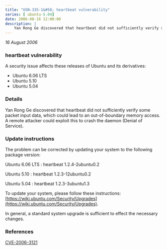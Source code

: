 ```yaml
---
title: "USN-335-1&#58; heartbeat vulnerability"
series: [ ubuntu-5.04]
date: 2006-08-16 12:00:00
description: |
    Yan Rong Ge discovered that heartbeat did not sufficiently verify some packet input data, which could lead to an out-of-boundary memory access. A remote attacker could exploit this to crash the daemon (Denial of Service).
--- 
```

 
 

*16 August 2006*

### heartbeat vulnerability

A security issue affects these releases of Ubuntu and its derivatives:

* Ubuntu 6.06 LTS
* Ubuntu 5.10
* Ubuntu 5.04

### Details

Yan Rong Ge discovered that heartbeat did not sufficiently verify some packet input data, which could lead to an out-of-boundary memory access. A remote attacker could exploit this to crash the daemon (Denial of Service).

### Update instructions

The problem can be corrected by updating your system to the following package version:

Ubuntu 6.06 LTS
 : heartbeat <span>1.2.4-2ubuntu0.2</span>

Ubuntu 5.10
 : heartbeat <span>1.2.3-12ubuntu0.2</span>

Ubuntu 5.04
 : heartbeat <span>1.2.3-3ubuntu1.3</span>

To update your system, please follow these instructions: [https://wiki.ubuntu.com/Security/Upgrades](https://wiki.ubuntu.com/Security/Upgrades).

In general, a standard system upgrade is sufficient to effect the necessary changes.

### References

 
 [CVE-2006-3121](http://people.ubuntu.com/~ubuntu-security/cve/CVE-2006-3121)
 

